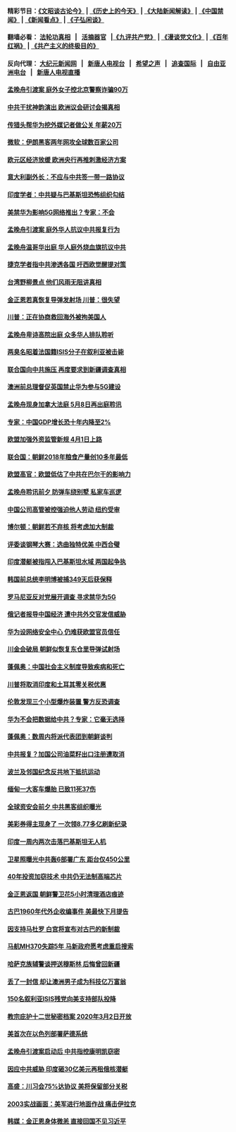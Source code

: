 #### 精彩节目：[《文昭谈古论今》](http://155.138.205.71/wenzhao) | [《历史上的今天》](http://155.138.205.71/today-in-history) | [《大陆新闻解读》](http://155.138.205.71/ntdtv-comedy) | [《中国禁闻》](http://155.138.205.71/ntdtv-news) | [《新闻看点》](http://155.138.205.71/news-insight) | [《子弘闲谈》](http://155.138.205.71/zihongxiantan/) 

 #### 翻墙必看： [法轮功真相](http://155.138.205.71:10000/videos/truth.html) &nbsp;&nbsp;|&nbsp;&nbsp; [活摘器官](http://155.138.205.71:10000/videos/res/Organs/) &nbsp;&nbsp;|[《九评共产党》](http://155.138.205.71:10000/videos/jiuping) | [《漫谈党文化》](http://155.138.205.71:10000/videos/mtdwh) | [《百年红祸》](http://155.138.205.71:10000/videos/bnhh) | [《共产主义的终极目的》](http://155.138.205.71:10000/videos/res/zjmd) 

 #### 反向代理： [大纪元新闻网](http://155.138.205.71:10080/) &nbsp;&nbsp;|&nbsp;&nbsp; [新唐人电视台](http://155.138.205.71:8000/) &nbsp;&nbsp;|&nbsp;&nbsp; [希望之声](http://155.138.205.71:8200/) &nbsp;&nbsp;|&nbsp;&nbsp; [追查国际](http://155.138.205.71:10010/) &nbsp;&nbsp;|&nbsp;&nbsp; [自由亚洲电台](http://155.138.205.71:9800/) &nbsp;&nbsp;|&nbsp;&nbsp; [新唐人电视直播](http://155.138.205.71/) 

#### [孟晚舟引渡案 庭外女子控北京警察诈骗90万](../pages/nsc418/n11098593.md?t=03081016) 

#### [中共干扰神韵演出 欧洲议会研讨会揭真相](../pages/nsc418/n11097694.md?t=03081016) 

#### [传猎头帮华为挖外媒记者做公关 年薪20万](../pages/nsc418/n11097280.md?t=03081016) 

#### [微软：伊朗黑客两年网攻全球数百家公司](../pages/nsc418/n11097168.md?t=03081016) 

#### [欧元区经济放缓 欧洲央行再推刺激经济方案](../pages/nsc418/n11097207.md?t=03081016) 

#### [意大利副外长：不应与中共签一带一路协议](../pages/nsc418/n11096133.md?t=03081016) 

#### [印度学者：中共疑与巴基斯坦恐怖组织勾结](../pages/nsc418/n11095997.md?t=03081016) 

#### [美禁华为影响5G网络推出？专家：不会](../pages/nsc418/n11094421.md?t=03081016) 

#### [孟晚舟引渡案 庭外华人抗议中共报复行为](../pages/nsc418/n11094864.md?t=03081016) 

#### [孟晚舟温哥华出庭 华人庭外烧血旗抗议中共](../pages/nsc418/n11094568.md?t=03081016) 

#### [捷克学者指中共渗透各国 吁西欧觉醒提对策](../pages/nsc418/n11094689.md?t=03081016) 

#### [台湾野柳景点 他们风雨无阻讲真相](../pages/nsc418/n11081632.md?t=03081016) 

#### [金正恩若真恢复导弹发射场 川普：很失望](../pages/nsc418/n11094341.md?t=03081016) 

#### [川普：正在协商救回海外被拘美国人](../pages/nsc418/n11094110.md?t=03081016) 

#### [孟晚舟卑诗高院出庭 众多华人排队聆听](../pages/nsc418/n11093926.md?t=03081016) 

#### [两臭名昭着法国籍ISIS分子在叙利亚被击毙](../pages/nsc418/n11094152.md?t=03081016) 

#### [联合国向中共施压 再度要求到新疆调查真相](../pages/nsc418/n11093938.md?t=03081016) 

#### [澳洲前总理督促英国禁止华为参与5G建设](../pages/nsc418/n11093741.md?t=03081016) 

#### [孟晚舟现身加拿大法庭 5月8日再出庭聆讯](../pages/nsc418/n11093671.md?t=03081016) 

#### [专家：中国GDP增长恐十年内降至2%](../pages/nsc418/n11093560.md?t=03081016) 

#### [欧盟加强外资监管新规 4月1日上路](../pages/nsc418/n11093613.md?t=03081016) 

#### [联合国：朝鲜2018年粮食产量创10多年最低](../pages/nsc418/n11093402.md?t=03081016) 

#### [欧盟高官：欧盟低估了中共在巴尔干的影响力](../pages/nsc418/n11093198.md?t=03081016) 

#### [孟晚舟聆讯前夕 防弹车绕别墅 私家车巡逻](../pages/nsc418/n11092908.md?t=03081016) 

#### [中国公司高管被控强迫他人劳动 纽约受审](../pages/nsc418/n11093169.md?t=03081016) 

#### [博尔顿：朝鲜若不弃核 将考虑加大制裁](../pages/nsc418/n11092832.md?t=03081016) 

#### [评委谈钢琴大赛：选曲独特优美 中西合璧](../pages/nsc418/n11090263.md?t=03081016) 

#### [印度潜艇被指闯入巴基斯坦水域 两国起争执](../pages/nsc418/n11092470.md?t=03081016) 

#### [韩国前总统李明博被捕349天后获保释](../pages/nsc418/n11092076.md?t=03081016) 

#### [罗马尼亚反对党展开调查 寻求禁华为5G](../pages/nsc418/n11091992.md?t=03081016) 

#### [俄记者报导中国经济 遭中共外交官发信威胁](../pages/nsc418/n11091467.md?t=03081016) 

#### [华为设网络安全中心 仍难获欧盟官员信任](../pages/nsc418/n11091608.md?t=03081016) 

#### [川金会破局 朝鲜似恢复东仓里导弹试射场](../pages/nsc418/n11091351.md?t=03081016) 

#### [蓬佩奥：中国社会主义制度导致疾病和死亡](../pages/nsc418/n11091541.md?t=03081016) 

#### [川普将取消印度和土耳其零关税优惠](../pages/nsc418/n11091250.md?t=03081016) 

#### [伦敦发现三个小型爆炸装置 警方反恐调查](../pages/nsc418/n11091372.md?t=03081016) 

#### [华为不会把数据给中共？专家：它毫无选择](../pages/nsc418/n11091261.md?t=03081016) 

#### [蓬佩奥：数周内将派代表团到朝鲜谈判](../pages/nsc418/n11091119.md?t=03081016) 

#### [中共报复？加国公司油菜籽出口注册遭取消](../pages/nsc418/n11091124.md?t=03081016) 

#### [波兰及邻国纪念反共地下抵抗运动](../pages/nsc418/n11090856.md?t=03081016) 

#### [缅甸一大客车爆胎 已致11死37伤](../pages/nsc418/n11090678.md?t=03081016) 

#### [全球资安会前夕 中共黑客组织曝光](../pages/nsc418/n11090758.md?t=03081016) 

#### [美彩券得主现身了 一次领8.77多亿刷新纪录](../pages/nsc418/n11090714.md?t=03081016) 

#### [印度一周内两次击落巴基斯坦无人机](../pages/nsc418/n11090668.md?t=03081016) 

#### [卫星照曝光中共轰6部署广东 距台仅450公里](../pages/nsc418/n11090272.md?t=03081016) 

#### [40年投资加窃技术 中共仍无法制高端芯片](../pages/nsc418/n11089086.md?t=03081016) 

#### [金正恩返国 朝鲜警卫花5小时清理酒店痕迹](../pages/nsc418/n11089361.md?t=03081016) 

#### [古巴1960年代外企收编事件 美最快下月提告](../pages/nsc418/n11089128.md?t=03081016) 

#### [因支持马杜罗 白宫将宣布对古巴的新制裁](../pages/nsc418/n11089363.md?t=03081016) 

#### [马航MH370失踪5年 马新政府愿考虑重启搜索](../pages/nsc418/n11089328.md?t=03081016) 

#### [哈萨克族辅警谈押送穆斯林 后悔曾回新疆](../pages/nsc418/n11089259.md?t=03081016) 

#### [丢了一封信 却让澳洲男子成为科技亿万富翁](../pages/nsc418/n11089044.md?t=03081016) 

#### [150名叙利亚ISIS残党向美支持部队投降](../pages/nsc418/n11088993.md?t=03081016) 

#### [教宗庇护十二世秘密档案 2020年3月2日开放](../pages/nsc418/n11088854.md?t=03081016) 

#### [美首次在以色列部署萨德系统](../pages/nsc418/n11088830.md?t=03081016) 

#### [孟晚舟引渡案启动后 中共指控康明凯窃密](../pages/nsc418/n11088748.md?t=03081016) 

#### [因应中共威胁 印度砸30亿美元再租俄核潜艇](../pages/nsc418/n11088345.md?t=03081016) 

#### [高盛：川习会75%达协议 美将保留部分关税](../pages/nsc418/n11088120.md?t=03081016) 

#### [2003实战画面：美军进行地面作战 痛击伊拉克](../pages/nsc418/n11088010.md?t=03081016) 

#### [韩媒：金正恩身体微恙 直接回国不见习近平](../pages/nsc418/n11087635.md?t=03081016) 

